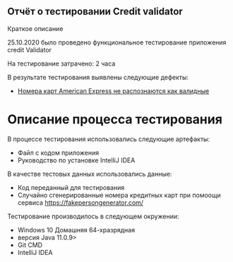 ## Отчёт о тестировании Credit validator

Краткое описание

25.10.2020 было проведено функциональное тестирование приложения credit Validator

На тестирование затрачено: 2 часа

В результате тестирования выявлены следующие дефекты:
* [Номера карт American Express не распознаются как валидные](https://github.com/MariyaGrishkova/creditvalidator/issues/1#issue-733781903)

# Описание процесса тестирования

В процессе тестирования использовались следующие артефакты:

* Файл с кодом приложения 
* Руководство по установке IntelliJ IDEA


В качестве тестовых данных использовались данные:

* Код переданный для тестирования
* Случайно сгенерированные номера кредитных карт при помоощи сервиса https://fakepersongenerator.com/

Тестирование производилось в следующем окружении:
* Windows 10 Домашняя 64-хразрядная
* версия Java 11.0.9>
* Git CMD
* IntelliJ IDEA